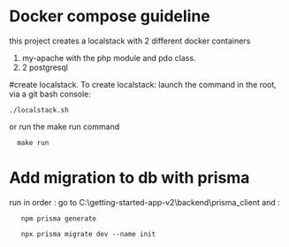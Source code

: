 # **Docker compose guideline**

this project creates a localstack with 2 different docker containers
1) my-apache with the php module and pdo class.
2) 2 postgresql 

#create localstack.
To create localstack: launch the command in the root, via a git bash console:
```shell
./localstack.sh
 ```

or run the make run command
   ```shell
     make run
   ```

# **Add migration to db with prisma**

run in order :
go to C:\getting-started-app-v2\backend\prisma_client
and :
 ```shell
    npm prisma generate 
    
    npx prisma migrate dev --name init 
   ```